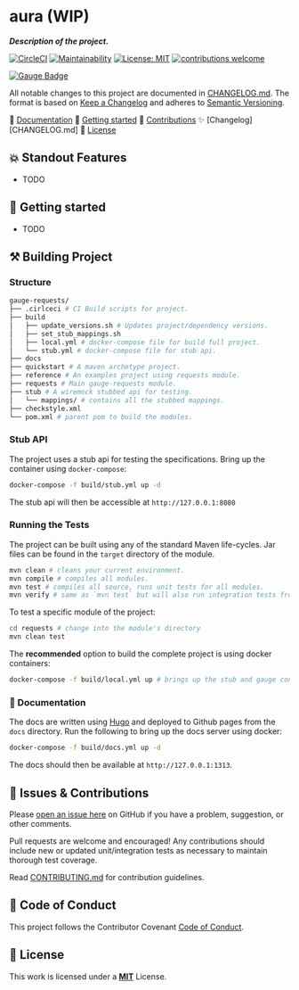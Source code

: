 # aura (WIP)
*__Description of the project.__*

[![CircleCI](https://circleci.com/gh/sitture/aura.svg?style=shield)](https://circleci.com/gh/sitture/aura) [![Maintainability](https://api.codeclimate.com/v1/badges/b5cc25a0c4b0722a6c60/maintainability)](https://codeclimate.com/github/sitture/aura/maintainability) [![License: MIT](https://img.shields.io/badge/License-MIT-yellow.svg?maxAge=2592000)](https://opensource.org/licenses/MIT) [![contributions welcome](https://img.shields.io/badge/contributions-welcome-brightgreen.svg?style=flat)](../../issues)

[![Gauge Badge](https://gauge.org/Gauge_Badge.svg)](https://gauge.org)

All notable changes to this project are documented in [CHANGELOG.md](CHANGELOG.md).
The format is based on [Keep a Changelog](http://keepachangelog.com/en/1.0.0/)
and adheres to [Semantic Versioning](http://semver.org/spec/v2.0.0.html).

:book: [Documentation](https://gauge-requests.github.io)
:rocket: [Getting started](#rocket-getting-started)
:wave: [Contributions](#wave-issues--contributions)
:sparkles: [Changelog][CHANGELOG.md]
:scroll: [License](#scroll-license)

## :boom: Standout Features

* TODO

## :rocket: Getting started

* TODO

## :hammer_and_pick: Building Project

### Structure

```bash
gauge-requests/
├── .cirlceci # CI Build scripts for project.
├── build
│   ├── update_versions.sh # Updates project/dependency versions.
│   ├── set_stub_mappings.sh
│   ├── local.yml # docker-compose file for build full project.
│   └── stub.yml # docker-compose file for stub api.
├── docs
├── quickstart # A maven archetype project.
├── reference # An examples project using requests module.
├── requests # Main gauge-requests module.
├── stub # A wiremock stubbed api for testing.
│   └── mappings/ # contains all the stubbed mappings.
├── checkstyle.xml
└── pom.xml # parent pom to build the modules.
```

### Stub API

The project uses a stub api for testing the specifications. Bring up the container using `docker-compose`:

```bash
docker-compose -f build/stub.yml up -d
```

The stub api will then be accessible at `http://127.0.0.1:8080`

### Running the Tests

The project can be built using any of the standard Maven life-cycles. Jar files can be found in the `target` directory of the module.

```bash
mvn clean # cleans your current environment.
mvn compile # compiles all modules.
mvn test # compiles all source, runs unit tests for all modules.
mvn verify # same as `mvn test` but will also run integration tests from quickstart module.
```

To test a specific module of the project:

```bash
cd requests # change into the module's directory
mvn clean test
```

The __recommended__ option to build the complete project is using docker containers:

```bash
docker-compose -f build/local.yml up # brings up the stub and gauge containers to build the project.
```

### :book: Documentation

The docs are written using [Hugo](https://gohugo.io) and deployed to Github pages from the `docs` directory. Run the following to bring up the docs server using docker:

```bash
docker-compose -f build/docs.yml up -d
```

The docs should then be available at `http://127.0.0.1:1313`.

## :wave: Issues & Contributions

Please [open an issue here](../../issues) on GitHub if you have a problem, suggestion, or other comments.

Pull requests are welcome and encouraged! Any contributions should include new or updated unit/integration tests as necessary to maintain thorough test coverage.

Read [CONTRIBUTING.md](CONTRIBUTING.md) for contribution guidelines.

## :office: Code of Conduct

This project follows the Contributor Covenant [Code of Conduct](CODE_OF_CONDUCT.md).

## :scroll: License

This work is licensed under a [__MIT__](https://mit-license.org/) License.